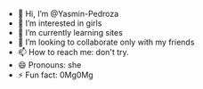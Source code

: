 - 👋 Hi, I’m @Yasmin-Pedroza
- 👀 I’m interested in girls
- 🌱 I’m currently learning sites
- 💞️ I’m looking to collaborate only with my friends
- 📫 How to reach me: don't try.
- 😄 Pronouns: she
- ⚡ Fun fact: 0Mg0Mg

<!---
Yasmin-Pedroza/Yasmin-Pedroza is a ✨ special ✨ repository because its `README.md` (this file) appears on your GitHub profile.
You can click the Preview link to take a look at your changes.
--->
